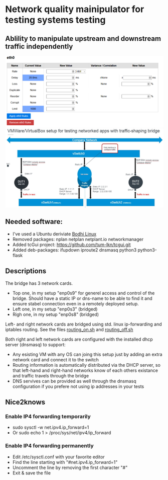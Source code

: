 # Network quality mainipulator for testing systems testing
## Ablility to manipulate upstream and downstream traffic independently

![Using tcgui](https://github.com/tum-lkn/tcgui/blob/master/tcgui.png)![Overview](overview.JPG)

## Needed software:
- I've used a Ubuntu deriviate [Bodhi Linux](https://www.bodhilinux.com/)
- Removed packages: nplan netplan netplant.io networkmanager
- Added tcGui project: https://github.com/tum-lkn/tcgui.git
- Added deb-packages: ifupdown iproute2 dnsmasq python3 python3-flask 


## Descriptions
The bridge has 3 network cards.
- Top one, in my setup "enp0s9" for generel access and control of the bridge. Should have a static IP or dns-name to be able to find it and ensure stabel connection even in a remotely deployed setup.
- Left one, in my setup "enp0s3" (bridged)
- Righ one, in my setup "enp0s8" (bridged)

Left- and right network cards are bridged using std. linux ip-forwarding and iptables routing.
See the files [routing_on.sh](routing_on.sh) and [routing_off.sh](routing_off.sh) 

Both right and left network cards are configured with the installed dhcp server (dnsmasq) to support:
- Any esisting VM with any OS can joing this setup just by adding an extra network card and connect it to the switch
- Routing information is automatically distributed via the DHCP server, so that left-hand and right-hand networks know of each others existance and traffic travels through the bridge
- DNS servives can be provided as well through the dnsmasq configuration if you prefere not using ip addresses in your tests

## Nice2knows
### Enable IP4 forwarding temporarily
- sudo sysctl -w net.ipv4.ip_forward=1
- Or sudo echo 1 > /proc/sys/net/ipv4/ip_forward

### Enable IP4 forwarding permanently
- Edit /etc/sysctl.conf with your favorite editor
- Find the line starting with "#net.ipv4.ip_forward=1"
- Uncomment the line by removing the first character "#"
- Exit & save the file
